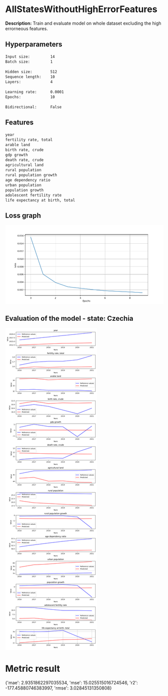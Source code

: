 
# AllStatesWithoutHighErrorFeatures

**Description:** Train and evaluate model on whole dataset excluding the high errorneous features.

## Hyperparameters
```
Input size:         14
Batch size:         1

Hidden size:        512
Sequence length:    10
Layers:             4

Learning rate:      0.0001
Epochs:             10

Bidirectional:      False
```
## Features
```
year
fertility rate, total
arable land
birth rate, crude
gdp growth
death rate, crude
agricultural land
rural population
rural population growth
age dependency ratio
urban population
population growth
adolescent fertility rate
life expectancy at birth, total
```
## Loss graph


![Loss graph](./plots/loss.png)


## Evaluation of the model - state: Czechia


![Evaluation of the model - state: Czechia](./plots/evaluation_czechia.png)

# Metric result
{'mae': 2.9351862297035534,
 'mse': 15.025515016724546,
 'r2': -177.45880746383997,
 'rmse': 3.02845131350808}
